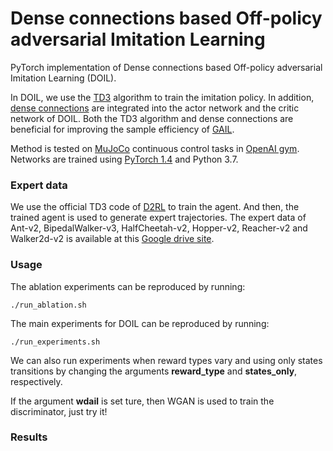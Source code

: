 # Dense connections based Off-policy adversarial Imitation Learning

PyTorch implementation of Dense connections based Off-policy adversarial Imitation Learning (DOIL).

In DOIL, we use the [TD3](https://arxiv.org/pdf/1802.09477.pdf) algorithm to train the imitation policy. In addition, [dense connections](https://arxiv.org/pdf/1608.06993.pdf) are integrated into the actor network and the critic network of DOIL. Both the TD3 algorithm and dense connections are beneficial for improving the sample efficiency of [GAIL](https://arxiv.org/pdf/1606.03476.pdf).

Method is tested on [MuJoCo](http://www.mujoco.org/) continuous control tasks in [OpenAI gym](https://github.com/openai/gym). 
Networks are trained using [PyTorch 1.4](https://github.com/pytorch/pytorch) and Python 3.7. 

### Expert data
We use the official TD3 code of [D2RL](https://github.com/pairlab/d2rl) to train the agent. And then, the trained agent is used to generate expert trajectories. The expert data of Ant-v2, BipedalWalker-v3, HalfCheetah-v2, Hopper-v2, Reacher-v2 and Walker2d-v2 is available at this [Google drive site](https://drive.google.com/drive/u/0/folders/1hlZlOqeQjim8puE0zGxPg3curmhCHGwx).  

### Usage
The ablation experiments can be reproduced by running:
```
./run_ablation.sh
```
The main experiments for DOIL can be reproduced by running:
```
./run_experiments.sh
```

We can also run experiments when reward types vary and using only states transitions by changing the arguments **reward_type** and **states_only**, respectively. 

If the argument **wdail** is set ture, then WGAN is used to train the discriminator, just try it!
### Results
